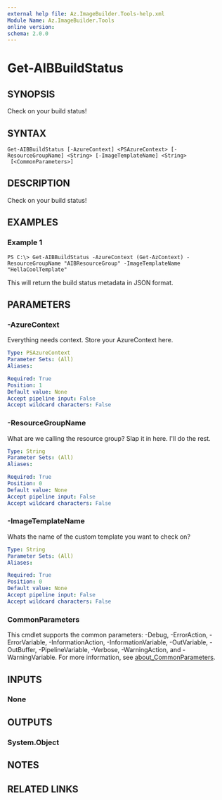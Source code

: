 ```yaml
---
external help file: Az.ImageBuilder.Tools-help.xml
Module Name: Az.ImageBuilder.Tools
online version:
schema: 2.0.0
---
```


# Get-AIBBuildStatus

## SYNOPSIS
Check on your build status!

## SYNTAX

```
Get-AIBBuildStatus [-AzureContext] <PSAzureContext> [-ResourceGroupName] <String> [-ImageTemplateName] <String>
 [<CommonParameters>]
```

## DESCRIPTION
Check on your build status!

## EXAMPLES

### Example 1
```
PS C:\> Get-AIBBuildStatus -AzureContext (Get-AzContext) -ResourceGroupName "AIBResourceGroup" -ImageTemplateName "HellaCoolTemplate"
```

This will return the build status metadata in JSON format.

## PARAMETERS

### -AzureContext
Everything needs context.
Store your AzureContext here.

```yaml
Type: PSAzureContext
Parameter Sets: (All)
Aliases:

Required: True
Position: 1
Default value: None
Accept pipeline input: False
Accept wildcard characters: False
```

### -ResourceGroupName
What are we calling the resource group?
Slap it in here.
I'll do the rest.

```yaml
Type: String
Parameter Sets: (All)
Aliases:

Required: True
Position: 0
Default value: None
Accept pipeline input: False
Accept wildcard characters: False
```

### -ImageTemplateName
Whats the name of the custom template you want to check on?

```yaml
Type: String
Parameter Sets: (All)
Aliases:

Required: True
Position: 0
Default value: None
Accept pipeline input: False
Accept wildcard characters: False
```

### CommonParameters
This cmdlet supports the common parameters: -Debug, -ErrorAction, -ErrorVariable, -InformationAction, -InformationVariable, -OutVariable, -OutBuffer, -PipelineVariable, -Verbose, -WarningAction, and -WarningVariable. For more information, see [about_CommonParameters](http://go.microsoft.com/fwlink/?LinkID=113216).

## INPUTS

### None
## OUTPUTS

### System.Object
## NOTES

## RELATED LINKS
